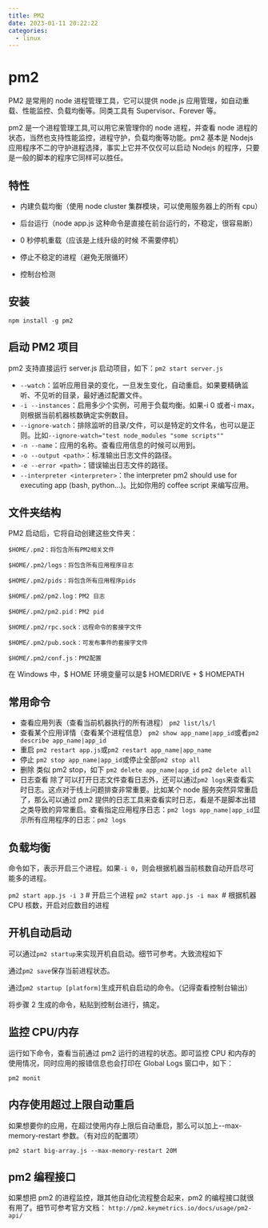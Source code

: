 ```yaml
---
title: PM2
date: 2023-01-11 20:22:22
categories:
  - linux
---
```


# pm2

PM2 是常用的 node 进程管理工具，它可以提供 node.js 应用管理，如自动重载、性能监控、负载均衡等。同类工具有 Supervisor、Forever 等。

pm2 是一个进程管理工具,可以用它来管理你的 node 进程，并查看 node 进程的状态，当然也支持性能监控，进程守护，负载均衡等功能。pm2 基本是 Nodejs 应用程序不二的守护进程选择，事实上它并不仅仅可以启动 Nodejs 的程序，只要是一般的脚本的程序它同样可以胜任。

## 特性

- 内建负载均衡（使用 node cluster 集群模块，可以使用服务器上的所有 cpu）

- 后台运行（node app.js 这种命令是直接在前台运行的，不稳定，很容易断）

- 0 秒停机重载（应该是上线升级的时候 不需要停机）

- 停止不稳定的进程（避免无限循环）

- 控制台检测

## 安装

`npm install -g pm2`

## 启动 PM2 项目

pm2 支持直接运行 server.js 启动项目，如下：`pm2 start server.js`

- `--watch`：监听应用目录的变化，一旦发生变化，自动重启。如果要精确监听、不见听的目录，最好通过配置文件。
- `-i --instances`：启用多少个实例，可用于负载均衡。如果-i 0 或者-i max，则根据当前机器核数确定实例数目。
- `--ignore-watch`：排除监听的目录/文件，可以是特定的文件名，也可以是正则。比如`--ignore-watch="test node_modules "some scripts""`
- `-n --name`：应用的名称。查看应用信息的时候可以用到。
- `-o --output <path>`：标准输出日志文件的路径。
- `-e --error <path>`：错误输出日志文件的路径。
- `--interpreter <interpreter>`：the interpreter pm2 should use for executing app (bash, python...)。比如你用的 coffee script 来编写应用。

## 文件夹结构

PM2 启动后，它将自动创建这些文件夹：

```
$HOME/.pm2：将包含所有PM2相关文件

$HOME/.pm2/logs：将包含所有应用程序日志

$HOME/.pm2/pids：将包含所有应用程序pids

$HOME/.pm2/pm2.log：PM2 日志

$HOME/.pm2/pm2.pid：PM2 pid

$HOME/.pm2/rpc.sock：远程命令的套接字文件

$HOME/.pm2/pub.sock：可发布事件的套接字文件

$HOME/.pm2/conf.js：PM2配置
```

在 Windows 中，$ HOME 环境变量可以是$ HOMEDRIVE + $ HOMEPATH

## 常用命令

- 查看应用列表（查看当前机器执行的所有进程）
  `pm2 list/ls/l`
- 查看某个应用详情（查看某个进程信息）
  `pm2 show app_name|app_id`或者`pm2 describe app_name|app_id`
- 重启
  `pm2 restart app.js`或`pm2 restart app_name|app_name`
- 停止
  `pm2 stop app_name|app_id`或停止全部`pm2 stop all`
- 删除
  类似 pm2 stop，如下
  `pm2 delete app_name|app_id`
  `pm2 delete all`
- 日志查看
  除了可以打开日志文件查看日志外，还可以通过`pm2 logs`来查看实时日志。这点对于线上问题排查非常重要。比如某个 node 服务突然异常重启了，那么可以通过 pm2 提供的日志工具来查看实时日志，看是不是脚本出错之类导致的异常重启。查看指定应用程序日志：`pm2 logs app_name|app_id`显示所有应用程序的日志：`pm2 logs`

## 负载均衡

命令如下，表示开启三个进程。如果`-i 0`，则会根据机器当前核数自动开启尽可能多的进程。

`pm2 start app.js -i 3` # 开启三个进程
`pm2 start app.js -i max `# 根据机器 CPU 核数，开启对应数目的进程

## 开机自动启动

可以通过`pm2 startup`来实现开机自启动。细节可参考。大致流程如下

通过`pm2 save`保存当前进程状态。

通过`pm2 startup [platform]`生成开机自启动的命令。（记得查看控制台输出）

将步骤 2 生成的命令，粘贴到控制台进行，搞定。

## 监控 CPU/内存

运行如下命令，查看当前通过 pm2 运行的进程的状态。即可监控 CPU 和内存的使用情况，同时应用的报错信息也会打印在 Global Logs 窗口中，如下：

`pm2 monit`

## 内存使用超过上限自动重启

如果想要你的应用，在超过使用内存上限后自动重启，那么可以加上--max-memory-restart 参数。（有对应的配置项）

`pm2 start big-array.js --max-memory-restart 20M`

## pm2 编程接口

如果想把 pm2 的进程监控，跟其他自动化流程整合起来，pm2 的编程接口就很有用了。细节可参考官方文档：
`http://pm2.keymetrics.io/docs/usage/pm2-api/`
